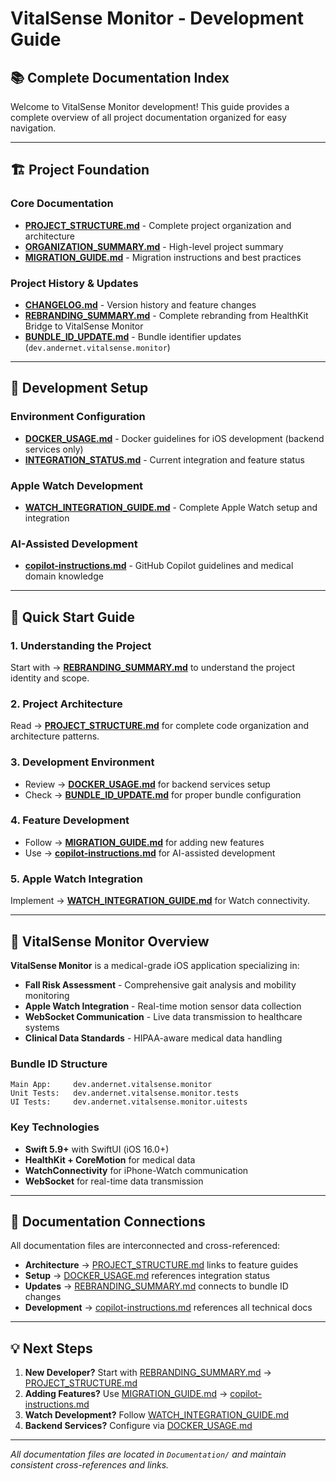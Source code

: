 # VitalSense Monitor - Development Guide

## 📚 **Complete Documentation Index**

Welcome to VitalSense Monitor development! This guide provides a complete overview of all project documentation organized for easy navigation.

---

## 🏗️ **Project Foundation**

### **Core Documentation**

- **[PROJECT_STRUCTURE.md](./PROJECT_STRUCTURE.md)** - Complete project organization and architecture
- **[ORGANIZATION_SUMMARY.md](./ORGANIZATION_SUMMARY.md)** - High-level project summary
- **[MIGRATION_GUIDE.md](./MIGRATION_GUIDE.md)** - Migration instructions and best practices

### **Project History & Updates**

- **[CHANGELOG.md](./CHANGELOG.md)** - Version history and feature changes
- **[REBRANDING_SUMMARY.md](./REBRANDING_SUMMARY.md)** - Complete rebranding from HealthKit Bridge to VitalSense Monitor
- **[BUNDLE_ID_UPDATE.md](./BUNDLE_ID_UPDATE.md)** - Bundle identifier updates (`dev.andernet.vitalsense.monitor`)

---

## 🔧 **Development Setup**

### **Environment Configuration**

- **[DOCKER_USAGE.md](./DOCKER_USAGE.md)** - Docker guidelines for iOS development (backend services only)
- **[INTEGRATION_STATUS.md](./INTEGRATION_STATUS.md)** - Current integration and feature status

### **Apple Watch Development**

- **[WATCH_INTEGRATION_GUIDE.md](./WATCH_INTEGRATION_GUIDE.md)** - Complete Apple Watch setup and integration

### **AI-Assisted Development**

- **[copilot-instructions.md](./copilot-instructions.md)** - GitHub Copilot guidelines and medical domain knowledge

---

## 🎯 **Quick Start Guide**

### 1. **Understanding the Project**

Start with → **[REBRANDING_SUMMARY.md](./REBRANDING_SUMMARY.md)** to understand the project identity and scope.

### 2. **Project Architecture**

Read → **[PROJECT_STRUCTURE.md](./PROJECT_STRUCTURE.md)** for complete code organization and architecture patterns.

### 3. **Development Environment**

- Review → **[DOCKER_USAGE.md](./DOCKER_USAGE.md)** for backend services setup
- Check → **[BUNDLE_ID_UPDATE.md](./BUNDLE_ID_UPDATE.md)** for proper bundle configuration

### 4. **Feature Development**

- Follow → **[MIGRATION_GUIDE.md](./MIGRATION_GUIDE.md)** for adding new features
- Use → **[copilot-instructions.md](./copilot-instructions.md)** for AI-assisted development

### 5. **Apple Watch Integration**

Implement → **[WATCH_INTEGRATION_GUIDE.md](./WATCH_INTEGRATION_GUIDE.md)** for Watch connectivity.

---

## 📱 **VitalSense Monitor Overview**

**VitalSense Monitor** is a medical-grade iOS application specializing in:

- **Fall Risk Assessment** - Comprehensive gait analysis and mobility monitoring
- **Apple Watch Integration** - Real-time motion sensor data collection
- **WebSocket Communication** - Live data transmission to healthcare systems
- **Clinical Data Standards** - HIPAA-aware medical data handling

### **Bundle ID Structure**

```text
Main App:     dev.andernet.vitalsense.monitor
Unit Tests:   dev.andernet.vitalsense.monitor.tests
UI Tests:     dev.andernet.vitalsense.monitor.uitests
```

### **Key Technologies**

- **Swift 5.9+** with SwiftUI (iOS 16.0+)
- **HealthKit + CoreMotion** for medical data
- **WatchConnectivity** for iPhone-Watch communication
- **WebSocket** for real-time data transmission

---

## 🔗 **Documentation Connections**

All documentation files are interconnected and cross-referenced:

- **Architecture** → [PROJECT_STRUCTURE.md](./PROJECT_STRUCTURE.md) links to feature guides
- **Setup** → [DOCKER_USAGE.md](./DOCKER_USAGE.md) references integration status
- **Updates** → [REBRANDING_SUMMARY.md](./REBRANDING_SUMMARY.md) connects to bundle ID changes
- **Development** → [copilot-instructions.md](./copilot-instructions.md) references all technical docs

---

## 💡 **Next Steps**

1. **New Developer?** Start with [REBRANDING_SUMMARY.md](./REBRANDING_SUMMARY.md) → [PROJECT_STRUCTURE.md](./PROJECT_STRUCTURE.md)
2. **Adding Features?** Use [MIGRATION_GUIDE.md](./MIGRATION_GUIDE.md) → [copilot-instructions.md](./copilot-instructions.md)
3. **Watch Development?** Follow [WATCH_INTEGRATION_GUIDE.md](./WATCH_INTEGRATION_GUIDE.md)
4. **Backend Services?** Configure via [DOCKER_USAGE.md](./DOCKER_USAGE.md)

---

_All documentation files are located in `Documentation/` and maintain consistent cross-references and links._
